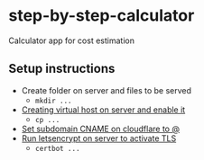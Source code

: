 # step-by-step-calculator

Calculator app for cost estimation

## Setup instructions
- Create folder on server and files to be served
    - ```mkdir ...```
- [Creating virtual host on server and enable it](https://www.digitalocean.com/community/tutorials/how-to-set-up-apache-virtual-hosts-on-ubuntu-16-04)
    - ```cp ...``` 
- [Set subdomain CNAME on cloudflare to @](https://dash.cloudflare.com/login)
- [Run letsencrypt on server to activate TLS](https://certbot.eff.org/docs/using.html#apache)
    - ```certbot ...```
